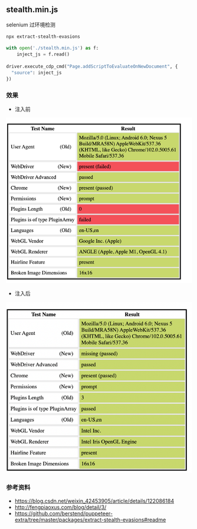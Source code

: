## stealth.min.js

selenium 过环境检测

```sh
npx extract-stealth-evasions
```

```python
with open('./stealth.min.js') as f:
    inject_js = f.read()

driver.execute_cdp_cmd("Page.addScriptToEvaluateOnNewDocument", {
  "source": inject_js 
})
```

### 效果

- 注入前

![](./img/previous.png)

- 注入后

![](./img/after.png)

### 参考资料

- https://blog.csdn.net/weixin_42453905/article/details/122086184
- http://fengpiaoxus.com/blog/detail/3/
- https://github.com/berstend/puppeteer-extra/tree/master/packages/extract-stealth-evasions#readme
